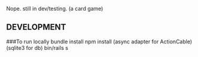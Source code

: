 Nope. still in dev/testing. (a card game)

DEVELOPMENT
---------------

###To run locally
bundle install 
npm install
(async adapter for ActionCable)
(sqlite3 for db)
bin/rails s